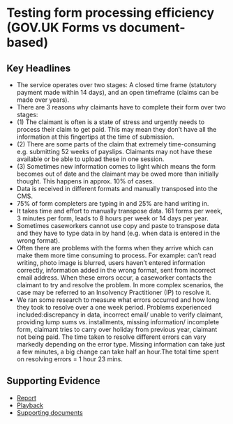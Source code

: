# Testing form processing efficiency (GOV.UK Forms vs document-based)

## Key Headlines

- The service operates over two stages: A closed time frame (statutory payment made within 14 days), and an open timeframe (claims can be made over years).
- There are 3 reasons why claimants have to complete their form over two stages:
- (1)  The claimant is often is a state of stress and urgently needs to process their claim to get paid. This may mean they don’t have all the information at this fingertips at the time of submission.
- (2) There are some parts of the claim that extremely time-consuming e.g. submitting 52 weeks of payslips. Claimants may not have these available or be able to upload these in one session.
- (3) Sometimes new information comes to light which means the form becomes out of date and the claimant may be owed more than initially thought. This happens in approx. 10% of cases.
- Data is received in different formats and manually transposed into the CMS.
- 75% of form completers are typing in and 25% are hand writing in.
- It takes time and effort to manually transpose data. 161 forms per week, 3 minutes per form, leads to 8 hours per week or 14 days per year.
- Sometimes caseworkers cannot use copy and paste to transpose data and they have to type data in by hand (e.g. when data is entered in the wrong format).
- Often there are problems with the forms when they arrive which can make them more time consuming to process. For example: can’t read writing, photo image is blurred, users haven’t entered information correctly, information added in the wrong format, sent from incorrect email address. When these errors occur, a caseworker contacts the claimant to try and resolve the problem. In more complex scenarios, the case may be referred to an Insolvency Practitioner (IP) to resolve it.
- We ran some research to measure what errors occurred and how long they took to resolve over a one week period. Problems experienced included:discrepancy in data, incorrect email/ unable to verify claimant, providing lump sums vs. installments, missing information/ incomplete form, claimant tries to carry over holiday from previous year, claimant not being paid. The time taken to resolve different errors can vary markedly depending on the error type. Missing information can take just a few minutes, a big change can take half an hour.The total time spent on resolving errors = 1 hour 23 mins.

## Supporting Evidence
- [Report](https://docs.google.com/presentation/d/1sROehve8sttaDMko42ERMQFJir-usRW4/edit#slide=id.p1)
- [Playback](https://drive.google.com/file/d/1QAFXthKIxGCei_IoJggChWNwwS5NQY4h/view?usp=sharing)
- [Supporting documents](https://drive.google.com/drive/folders/1suonqzwH5OY2m_4RkXHu3IoYvb-jxt2f)
